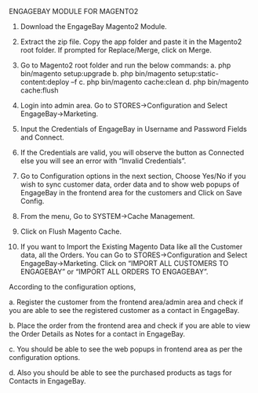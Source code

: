 ENGAGEBAY MODULE FOR MAGENTO2

1. Download the EngageBay Magento2 Module.
2. Extract the zip file. Copy the app folder and paste it in the Magento2 root folder. If prompted for
   Replace/Merge, click on Merge.
3. Go to Magento2 root folder and run the below commands:
   a. php bin/magento setup:upgrade
   b. php bin/magento setup:static-content:deploy –f
   c. php bin/magento cache:clean
   d. php bin/magento cache:flush
4. Login into admin area. Go to STORES->Configuration and Select EngageBay->Marketing.

5. Input the Credentials of EngageBay in Username and Password Fields and Connect.

6. If the Credentials are valid, you will observe the button as Connected else you will see an error with
   “Invalid Credentials”.

7. Go to Configuration options in the next section, Choose Yes/No if you wish to sync customer data,
   order data and to show web popups of EngageBay in the frontend area for the customers and Click
   on Save Config.

8. From the menu, Go to SYSTEM->Cache
   Management.

9. Click on Flush Magento Cache.

10. If you want to Import the Existing Magento Data like all the Customer data, all the Orders. You can
    Go to STORES->Configuration and Select EngageBay->Marketing. Click on “IMPORT ALL
    CUSTOMERS TO ENGAGEBAY” or “IMPORT ALL ORDERS TO ENGAGEBAY”.

According to the configuration options,

a. Register the customer from the frontend area/admin area and check if you are able to see
the registered customer as a contact in EngageBay.

b. Place the order from the frontend area and check if you are able to view the Order Details as
Notes for a contact in EngageBay.

c. You should be able to see the web popups in frontend area as per the configuration options.

d. Also you should be able to see the purchased products as tags for Contacts in EngageBay.
